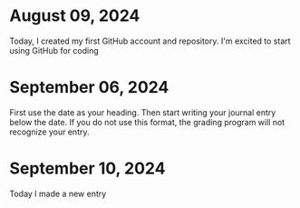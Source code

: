  # August 09, 2024


Today, I created my first GitHub account and repository. I'm excited to start using GitHub for coding

# September 06, 2024


First use the date as your heading. Then start writing your journal entry below the date. If you do not use this format, the grading program will not recognize your entry.

# September 10, 2024


Today I made a new entry
